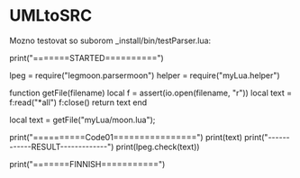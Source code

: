 # UMLtoSRC

Mozno testovat so suborom _install/bin/testParser.lua:

print("=======STARTED==========")

lpeg = require("legmoon.parsermoon")
helper = require("myLua.helper")

function getFile(filename)
  local f = assert(io.open(filename, "r"))
  local text = f:read("*all")
  f:close()
  return text
end


local text = getFile("myLua/moon.lua");


print("==========Code01================")
print(text)
print("------------RESULT-------------")
print(lpeg.check(text))

print("=======FINNISH===========")

